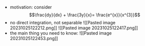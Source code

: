 - motivation: consider $$\frac{dy}{dx} + \frac{3y}{x}= \frac{e^{x}}{x^{3}}$$
- no direct integration, not separable
![[Pasted image 20231025122212.png]]
![[Pasted image 20231025122417.png]] 
- the main thing you need to know: ![[Pasted image 20231025122453.png]]
